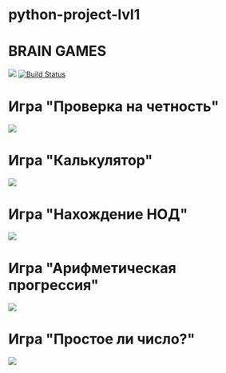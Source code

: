 # python-project-lvl1

# BRAIN GAMES

<a href="https://codeclimate.com/github/GreyGreyWolf/python-project-lvl1/maintainability"><img src="https://api.codeclimate.com/v1/badges/c0eb046de2d7cb2a910a/maintainability" /></a>
[![Build Status](https://travis-ci.com/GreyGreyWolf/python-project-lvl1.svg?branch=master)](https://travis-ci.com/GreyGreyWolf/python-project-lvl1)

# Игра "Проверка на четность"

<a href="https://asciinema.org/a/l6eEwfcnT9XH0KupbYIlPmdDH" target="_blank"><img src="https://asciinema.org/a/l6eEwfcnT9XH0KupbYIlPmdDH.svg" /></a>

# Игра "Калькулятор"

<a href="https://asciinema.org/a/1C2ztA4VEAP1BhB7He4HyLCz8" target="_blank"><img src="https://asciinema.org/a/1C2ztA4VEAP1BhB7He4HyLCz8.svg" /></a>

# Игра "Нахождение НОД"

<a href="https://asciinema.org/a/txLQpmu4WMUsyRli316iYZZNN" target="_blank"><img src="https://asciinema.org/a/txLQpmu4WMUsyRli316iYZZNN.svg" /></a>

# Игра "Арифметическая прогрессия"

<a href="https://asciinema.org/a/rkmo56SB4EmEK9kTg7PAPXN4m" target="_blank"><img src="https://asciinema.org/a/rkmo56SB4EmEK9kTg7PAPXN4m.svg" /></a>

# Игра "Простое ли число?"

<a href="https://asciinema.org/a/I005apV6kRkAs3xsh3EaGZYoU" target="_blank"><img src="https://asciinema.org/a/I005apV6kRkAs3xsh3EaGZYoU.svg" /></a>
